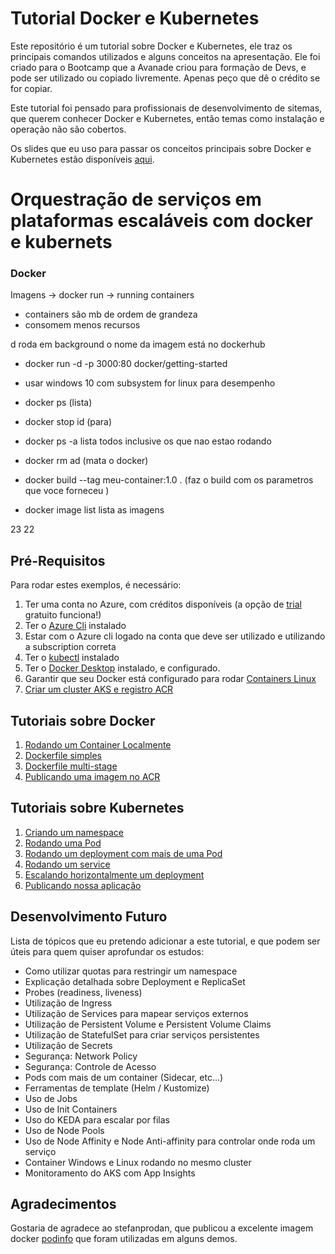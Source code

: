 Tutorial Docker e Kubernetes
============================

Este repositório é um tutorial sobre Docker e Kubernetes, ele traz os principais comandos utilizados e alguns conceitos na apresentação. Ele foi criado para o Bootcamp que a Avanade criou para formação de Devs, e pode ser utilizado ou copiado livremente. Apenas peço que dê o crédito se for copiar.

Este tutorial foi pensado para profissionais de desenvolvimento de sitemas, que querem conhecer Docker e Kubernetes, então temas como instalação e operação não são cobertos.

Os slides que eu uso para passar os conceitos principais sobre Docker e Kubernetes estão disponíveis [aqui](Tutorial-Docker-Kubernetes.pdf).


# Orquestração de serviços em plataformas escaláveis com docker e kubernets 

### Docker 

Imagens -> docker run -> running containers

- containers são mb de ordem de grandeza 
- consomem menos recursos 

d roda em background 
o nome da imagem está no dockerhub 

- docker run -d -p  3000:80 docker/getting-started

- usar windows 10 com subsystem for linux para desempenho 

- docker ps  (lista)
 
- docker stop id (para)

- docker ps -a lista todos inclusive os que nao estao rodando 

- docker rm ad (mata o docker)

- docker build --tag meu-container:1.0 .   (faz o build com os parametros que voce forneceu )

- docker image list lista as imagens 


23 22 

Pré-Requisitos
--------------

Para rodar estes exemplos, é necessário:

1. Ter uma conta no Azure, com créditos disponíveis (a opção de [trial](https://azure.microsoft.com/pt-br/free/) gratuito funciona!)
2. Ter o [Azure Cli](https://docs.microsoft.com/pt-br/cli/azure/install-azure-cli?view=azure-cli-latest) instalado
3. Estar com o Azure cli logado na conta que deve ser utilizado e utilizando a subscription correta
4. Ter o [kubectl](https://kubernetes.io/docs/tasks/tools/install-kubectl/) instalado
5. Ter o [Docker Desktop](https://www.docker.com/products/docker-desktop) instalado, e configurado.
6. Garantir que seu Docker está configurado para rodar [Containers Linux](https://docs.docker.com/docker-for-windows/#switch-between-windows-and-linux-containers)
7. [Criar um cluster AKS e registro ACR](ambiente/1-Criando-um-cluster-AKS/README.md)


Tutoriais sobre Docker
------------------

1. [Rodando um Container Localmente](docker/1-Rodando-um-Container-localmente/README.md)
2. [Dockerfile simples](docker/2-Dockerfile-simples/README.md)
3. [Dockerfile multi-stage](docker/3-Dockerfile-multi-stage/README.md)
4. [Publicando uma imagem no ACR](docker/4-Publicando-imagem-acr/README.md)

Tutoriais sobre Kubernetes
----------------------

1. [Criando um namespace](kubernetes/1-Criando-um-Namespace/README.md)
2. [Rodando uma Pod](kubernetes/2-Rodando-uma-Pod/README.md)
3. [Rodando um deployment com mais de uma Pod](kubernetes/3-Rodando-um-Deployment/README.md)
4. [Rodando um service](kubernetes/4-Rodando-um-Service/README.md)
5. [Escalando horizontalmente um deployment](kubernetes/5-Escalando-horizontalmente-um-deployment/README.md)
6. [Publicando nossa aplicação](kubernetes/6-Publicando-nossa-aplicacao/README.md)

Desenvolvimento Futuro
----------------------

Lista de tópicos que eu pretendo adicionar a este tutorial, e que podem ser úteis para quem quiser aprofundar os estudos:

- Como utilizar quotas para restringir um namespace
- Explicação detalhada sobre Deployment e ReplicaSet
- Probes (readiness, liveness)
- Utilização de Ingress
- Utilização de Services para mapear serviços externos
- Utilização de Persistent Volume e Persistent Volume Claims
- Utilização de StatefulSet para criar serviços persistentes
- Utilização de Secrets
- Segurança: Network Policy
- Segurança: Controle de Acesso
- Pods com mais de um container (Sidecar, etc...)
- Ferramentas de template (Helm / Kustomize)
- Uso de Jobs
- Uso de Init Containers
- Uso do KEDA para escalar por filas
- Uso de Node Pools
- Uso de Node Affinity e Node Anti-affinity para controlar onde roda um serviço
- Container Windows e Linux rodando no mesmo cluster
- Monitoramento do AKS com App Insights

Agradecimentos
--------------

Gostaria de agradece ao stefanprodan, que publicou a excelente imagem docker [podinfo](https://github.com/stefanprodan/podinfo) que foram utilizadas em alguns demos.
